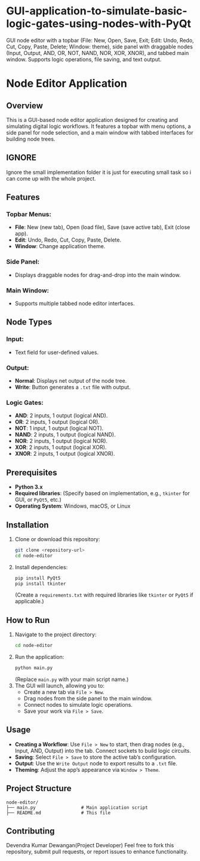 # GUI-application-to-simulate-basic-logic-gates-using-nodes-with-PyQt
GUI node editor with a topbar (File: New, Open, Save, Exit; Edit: Undo, Redo, Cut, Copy, Paste, Delete; Window: theme), side panel with draggable nodes (Input, Output, AND, OR, NOT, NAND, NOR, XOR, XNOR), and tabbed main window. Supports logic operations, file saving, and text output.
# Node Editor Application

## Overview
This is a GUI-based node editor application designed for creating and simulating digital logic workflows. It features a topbar with menu options, a side panel for node selection, and a main window with tabbed interfaces for building node trees.

## IGNORE
Ignore the small implementation folder it is just for executing small task so i can come up with the whole project.
## Features

### Topbar Menus:
- **File**: New (new tab), Open (load file), Save (save active tab), Exit (close app).
- **Edit**: Undo, Redo, Cut, Copy, Paste, Delete.
- **Window**: Change application theme.

### Side Panel:
- Displays draggable nodes for drag-and-drop into the main window.

### Main Window:
- Supports multiple tabbed node editor interfaces.

## Node Types

### Input:
- Text field for user-defined values.

### Output:
- **Normal**: Displays net output of the node tree.
- **Write**: Button generates a `.txt` file with output.

### Logic Gates:
- **AND**: 2 inputs, 1 output (logical AND).
- **OR**: 2 inputs, 1 output (logical OR).
- **NOT**: 1 input, 1 output (logical NOT).
- **NAND**: 2 inputs, 1 output (logical NAND).
- **NOR**: 2 inputs, 1 output (logical NOR).
- **XOR**: 2 inputs, 1 output (logical XOR).
- **XNOR**: 2 inputs, 1 output (logical XNOR).

## Prerequisites

- **Python 3.x**
- **Required libraries**: (Specify based on implementation, e.g., `tkinter` for GUI, or `PyQt5`, etc.)
- **Operating System**: Windows, macOS, or Linux

## Installation

1. Clone or download this repository:
   ```sh
   git clone <repository-url>
   cd node-editor
   ```
2. Install dependencies:
   ```sh
   pip install PyQt5
   pip install tkinter
   ```
   (Create a `requirements.txt` with required libraries like `tkinter` or `PyQt5` if applicable.)

## How to Run

1. Navigate to the project directory:
   ```sh
   cd node-editor
   ```
2. Run the application:
   ```sh
   python main.py
   ```
   (Replace `main.py` with your main script name.)
3. The GUI will launch, allowing you to:
   - Create a new tab via `File > New`.
   - Drag nodes from the side panel to the main window.
   - Connect nodes to simulate logic operations.
   - Save your work via `File > Save`.

## Usage

- **Creating a Workflow**: Use `File > New` to start, then drag nodes (e.g., Input, AND, Output) into the tab. Connect sockets to build logic circuits.
- **Saving**: Select `File > Save` to store the active tab’s configuration.
- **Output**: Use the `Write Output` node to export results to a `.txt` file.
- **Theming**: Adjust the app’s appearance via `Window > Theme`.

## Project Structure

```
node-editor/
├── main.py                 # Main application script                
├── README.md               # This file
```

## Contributing
Devendra Kumar Dewangan(Project Developer)
Feel free to fork this repository, submit pull requests, or report issues to enhance functionality.


